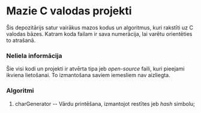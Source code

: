 # Mazie C valodas projekti

Šis depozitārijs satur vairākus mazos kodus un algoritmus, kuri rakstīti uz C valodas bāzes. Katram koda failam ir sava numerācija, lai varētu orientēties to atrašanā.

### Neliela informācija

Šie visi kodi un projekti ir atvērta tipa jeb _open-source_ faili, kuri pieejami ikviena lietošanai. To izmantošana saviem iemesliem nav aizliegta.

### Algoritmi

1. charGenerator -- Vārdu printēšana, izmantojot restītes jeb _hash_ simbolu;
